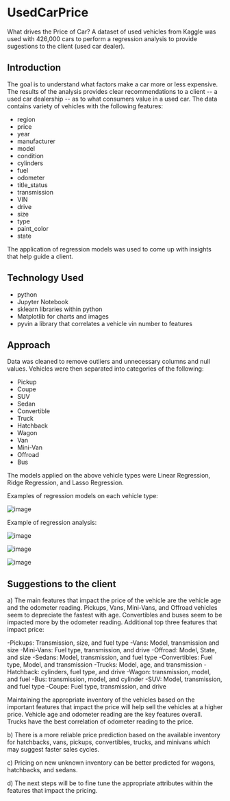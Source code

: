 # UsedCarPrice
What drives the Price of  Car?
A dataset of used vehicles from Kaggle was used with 426,000 cars to perform a regression analysis to provide sugestions to the client (used car dealer).
## Introduction

The goal is to understand what factors make a car more or less expensive. The results of the analysis provides clear recommendations to a client -- a used car dealership -- as to what consumers value in a used car.  The data contains variety of vehicles with the following features:

* region 
* price  
* year
* manufacturer 
* model 
* condition 
* cylinders 
* fuel 
* odometer
* title_status 
* transmission 
* VIN 
* drive 
* size 
* type 
* paint_color
* state   

The application of regression models was used to come up with insights that help guide a client.

## Technology Used

* python
* Jupyter Notebook
* sklearn libraries within python
* Matplotlib for charts and images
* pyvin a library that correlates a vehicle vin number to features

## Approach

Data was cleaned to remove outliers and unnecessary columns and null values.  Vehicles were then separated into categories of the following:

* Pickup
* Coupe
* SUV
* Sedan
* Convertible
* Truck
* Hatchback
* Wagon
* Van
* Mini-Van
* Offroad
* Bus
          
The models applied on the above vehicle types were Linear Regression, Ridge Regression, and Lasso Regression.

Examples of regression models on each vehicle type:

![image](https://github.com/user-attachments/assets/7d42baba-0191-4aa4-88e4-8c865f379c50)

Example of regression analysis:

![image](https://github.com/user-attachments/assets/6d789585-a661-40d2-9038-818f19e1d1f3)

![image](https://github.com/user-attachments/assets/bf6ba57e-af96-4447-926c-4d2fe8f148a2)

![image](https://github.com/user-attachments/assets/618a0b14-8a08-4aca-b2bd-01766aec202c)



## Suggestions to the client

a) The main features that impact the price of the vehicle are the vehicle age and the odometer reading. Pickups, Vans, Mini-Vans, and Offroad vehicles seem to depreciate the fastest with age. Convertibles and buses seem to be impacted more by the odometer reading. Additional top three features that impact price:

-Pickups: Transmission, size, and fuel type
-Vans: Model, transmission and size
-Mini-Vans: Fuel type, transmission, and drive
-Offroad:  Model, State, and size
-Sedans: Model, transmission, and fuel type
-Convertibles: Fuel type, Model, and transmission
-Trucks: Model, age, and transmission
-Hatchback: cylinders, fuel type, and drive
-Wagon: transmission, model, and fuel
-Bus: transmission, model, and cylinder
-SUV: Model, transmission, and fuel type
-Coupe: Fuel type, transmission, and drive

Maintaining the appropriate inventory of the vehicles based on the important features that impact the price will help sell the vehicles at a higher price. Vehicle age and odometer reading are the key features overall. Trucks have the best correlation of odometer reading to the price.

b) There is a more reliable price prediction based on the available inventory for hatchbacks, vans, pickups, convertibles, trucks, and minivans which may suggest faster sales cycles.

c) Pricing on new unknown inventory can be better predicted for wagons, hatchbacks, and sedans.

d) The next steps will be to fine tune the appropriate attributes within the features that impact the pricing.
